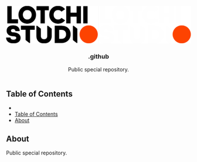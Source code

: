 <div align="center">

  <img src="https://github.com/lotchi-studio/.github/blob/main/images/lotchi_logo_ext_noborder_black_orange_nobg.png#gh-light-mode-only" alt="Logo" width="250"/>
  <img src="https://github.com/lotchi-studio/.github/blob/main/images/lotchi_logo_ext_noborder_white_orange_nobg.png#gh-dark-mode-only" alt="Logo" width="250"/>

  <h3 align="center">.github</h3>

  <p align="center">
    Public special repository.
    <br/><br/>
  </p>

  ##

</div>



<!-- TABLE OF CONTENTS -->
## Table of Contents

- [](#)
- [Table of Contents](#table-of-contents)
- [About](#about)



<!-- ABOUT -->
## About

Public special repository.

